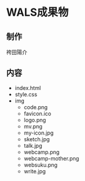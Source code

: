 # WALS成果物
## 制作
袴田陽介
## 内容
- index.html
- style.css
- img
  - code.png
  - favicon.ico
  - logo.png
  - mv.png
  - my-icon.jpg
  - sketch.jpg
  - talk.jpg
  - webcamp.png
  - webcamp-mother.png
  - websuku.png
  - write.jpg
